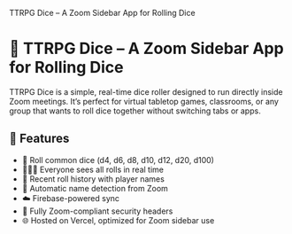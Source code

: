 TTRPG Dice – A Zoom Sidebar App for Rolling Dice
# 🎲 TTRPG Dice – A Zoom Sidebar App for Rolling Dice

TTRPG Dice is a simple, real-time dice roller designed to run directly inside Zoom meetings. It’s perfect for virtual tabletop games, classrooms, or any group that wants to roll dice together without switching tabs or apps.

## 🚀 Features

- 🎲 Roll common dice (d4, d6, d8, d10, d12, d20, d100)
- 🧑‍🤝‍🧑 Everyone sees all rolls in real time
- 🧾 Recent roll history with player names
- 🎨 Automatic name detection from Zoom
- ☁️ Firebase-powered sync
- 🔐 Fully Zoom-compliant security headers
- 🌐 Hosted on Vercel, optimized for Zoom sidebar use

